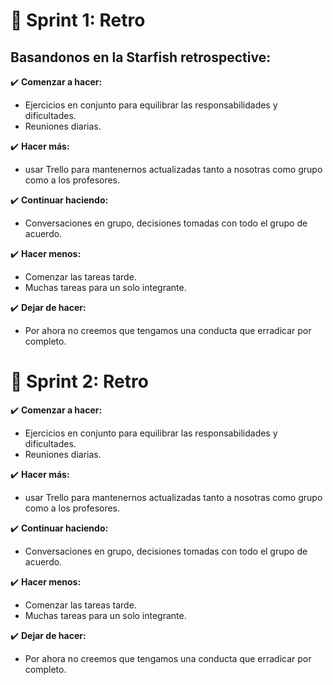 # :pushpin: Sprint 1: Retro

## **Basandonos en  la Starfish retrospective**:

:heavy_check_mark:  **Comenzar a hacer:**
- Ejercicios en conjunto para equilibrar las responsabilidades y dificultades.
- Reuniones diarias.

:heavy_check_mark: **Hacer más:**
- usar Trello para mantenernos actualizadas tanto a nosotras como grupo como a los profesores.


:heavy_check_mark: **Continuar haciendo:**
- Conversaciones en grupo, decisiones tomadas con todo el grupo de acuerdo.

:heavy_check_mark: **Hacer menos:**
- Comenzar las tareas tarde.
- Muchas tareas para un solo integrante.


:heavy_check_mark: **Dejar de hacer:**
- Por ahora no creemos que tengamos una conducta que erradicar por completo.

# :pushpin: Sprint 2: Retro

:heavy_check_mark:  **Comenzar a hacer:**
- Ejercicios en conjunto para equilibrar las responsabilidades y dificultades.
- Reuniones diarias.

:heavy_check_mark: **Hacer más:**
- usar Trello para mantenernos actualizadas tanto a nosotras como grupo como a los profesores.


:heavy_check_mark: **Continuar haciendo:**
- Conversaciones en grupo, decisiones tomadas con todo el grupo de acuerdo.

:heavy_check_mark: **Hacer menos:**
- Comenzar las tareas tarde.
- Muchas tareas para un solo integrante.


:heavy_check_mark: **Dejar de hacer:**
- Por ahora no creemos que tengamos una conducta que erradicar por completo.